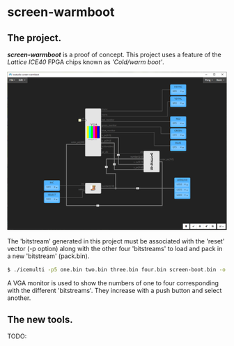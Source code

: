 # screen-warmboot
## The project.
_**screen-warmboot**_ is a proof of concept. This project uses a feature of the _Lattice ICE40_ FPGA chips known as _'Cold/warm boot'_.

![view](https://raw.githubusercontent.com/juanmard/screen-warmboot/master/gallery/screen-warmboot.png)

The 'bitstream' generated in this project must be associated with the 'reset' vector (-p option) along with the other four 'bitstreams' to load and pack in a new 'bitstream' (pack.bin).

```Bash
$ ./icemulti -p5 one.bin two.bin three.bin four.bin screen-boot.bin -o pack.bin
```
A VGA monitor is used to show the numbers of one to four corresponding with the different 'bitstreams'. They increase with a push button and select another.

## The new tools.
TODO: 